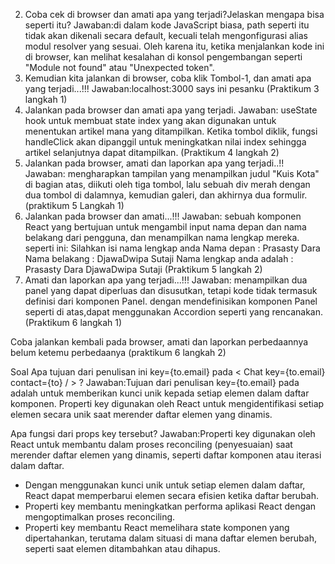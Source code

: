 2. Coba cek di browser dan amati apa yang terjadi?Jelaskan mengapa bisa seperti itu?
Jawaban:di dalam kode JavaScript biasa, path seperti itu tidak akan dikenali secara default, kecuali telah mengonfigurasi alias modul resolver yang sesuai.
Oleh karena itu, ketika menjalankan kode ini di browser, kan melihat kesalahan di konsol pengembangan seperti "Module not found" atau "Unexpected token".
3. Kemudian kita jalankan di browser, coba klik Tombol-1, dan amati apa yang terjadi...!!!
Jawaban:localhost:3000 says
        ini pesanku  (Praktikum 3 langkah 1)
4. Jalankan pada browser dan amati apa yang terjadi.
Jawaban: useState hook untuk membuat state index yang akan digunakan untuk menentukan artikel mana yang ditampilkan. Ketika tombol diklik, fungsi handleClick akan dipanggil untuk meningkatkan nilai index sehingga artikel selanjutnya dapat ditampilkan. (Praktikum 4 langkah 2)
5. Jalankan pada browser, amati dan laporkan apa yang terjadi..!!
Jawaban: mengharapkan tampilan yang menampilkan judul "Kuis Kota" di bagian atas, diikuti oleh tiga tombol, lalu sebuah div merah dengan dua tombol di dalamnya, kemudian galeri, dan akhirnya dua formulir. (praktikum 5 Langkah 1)
6. Jalankan pada browser dan amati...!!!
Jawaban: sebuah komponen React yang bertujuan untuk mengambil input nama depan dan nama belakang dari pengguna, dan menampilkan nama lengkap mereka. seperti ini:
Silahkan isi nama lengkap anda
Nama depan :
Prasasty Dara
Nama belakang :
DjawaDwipa Sutaji
Nama lengkap anda adalah : Prasasty Dara DjawaDwipa Sutaji (Praktikum 5 langkah 2)
7. Amati dan laporkan apa yang terjadi...!!!
Jawaban: menampilkan dua panel yang dapat diperluas dan disusutkan, tetapi kode tidak termasuk definisi dari komponen Panel. dengan mendefinisikan komponen Panel seperti di atas,dapat menggunakan Accordion seperti yang rencanakan. (Praktikum 6 langkah 1)

Coba jalankan kembali pada browser, amati dan laporkan perbedaannya
belum ketemu perbedaanya (praktikum 6 langkah 2)

Soal
Apa tujuan dari penulisan ini key={to.email} pada < Chat key={to.email} contact={to} / > ?
Jawaban:Tujuan dari penulisan key={to.email} pada <Chat key={to.email} contact={to} /> adalah untuk memberikan kunci unik kepada setiap elemen dalam daftar komponen. Properti key digunakan oleh React untuk mengidentifikasi setiap elemen secara unik saat merender daftar elemen yang dinamis.

Apa fungsi dari props key tersebut?
Jawaban:Properti key digunakan oleh React untuk membantu dalam proses reconciling (penyesuaian) saat merender daftar elemen yang dinamis, seperti daftar komponen atau iterasi dalam daftar.
- Dengan menggunakan kunci unik untuk setiap elemen dalam daftar, React dapat memperbarui elemen secara efisien ketika daftar berubah. 
- Properti key membantu meningkatkan performa aplikasi React dengan mengoptimalkan proses reconciling.
- Properti key membantu React memelihara state komponen yang dipertahankan, terutama dalam situasi di mana daftar elemen berubah, seperti saat elemen ditambahkan atau dihapus.
